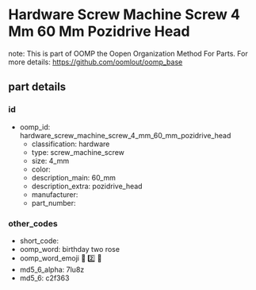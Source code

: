 # Hardware Screw Machine Screw 4 Mm 60 Mm Pozidrive Head  

note: This is part of OOMP the Oopen Organization Method For Parts. For more details: https://github.com/oomlout/oomp_base

##  part details





### id
* oomp_id: hardware_screw_machine_screw_4_mm_60_mm_pozidrive_head
  * classification: hardware
  * type: screw_machine_screw
  * size: 4_mm
  * color: 
  * description_main: 60_mm
  * description_extra: pozidrive_head
  * manufacturer: 
  * part_number: 

### other_codes
* short_code: 
* oomp_word: birthday two rose
* oomp_word_emoji :birthday: :two: :rose:
* md5_6_alpha: 7lu8z
* md5_6: c2f363